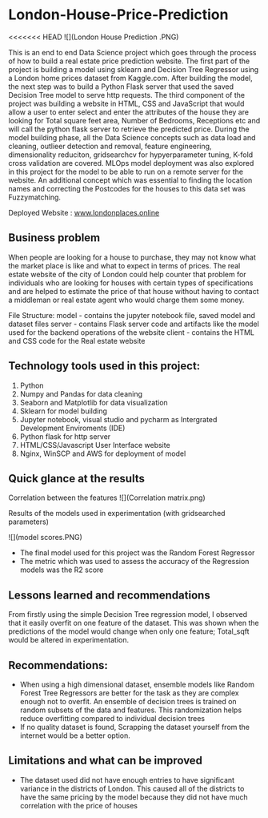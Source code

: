 # London-House-Price-Prediction

<<<<<<< HEAD
![](London House Prediction .PNG)

 This is an end to end Data Science project which goes through the process of how to build a real estate price prediction website. The first part of the project is building a model using sklearn and Decision Tree Regressor using a London home prices dataset from Kaggle.com. After building the model, the next step was to build a Python Flask server that used the saved Decision Tree model to serve http requests. The third component of the project was building a website in HTML, CSS and JavaScript that would allow a user to enter select and enter the attributes of the house they are looking for Total square feet area, Number of Bedrooms, Receptions etc and will call the python flask server to retrieve the predicted price. During the model building phase, all the Data Science concepts such as data load and cleaning,  outlieer detection and removal, feature engineering, dimensionality reduciton, gridsearchcv for hypyerparameter tuning, K-fold cross validation are covered. MLOps model deployment was also explored in this project for the model to be able to run on a remote server for the website. An additional concept which was essential to finding the location names and correcting the Postcodes for the houses to this data set was Fuzzymatching.

Deployed Website : www.londonplaces.online

## Business problem
When people are looking for a house to purchase, they may not know what the market place is like and what to expect in terms of prices. The real estate website of the city of London could help counter that problem for individuals who are looking for houses with certain types of specifications and are helped to estimate the price of that house without having to contact a middleman or real estate agent who would charge them some money. 

 File Structure:
 model - contains the jupyter notebook file, saved model and dataset files 
 server - contains Flask server code and artifacts like the model used for the backend operations of the   website
 client - contains the HTML and CSS code for the Real estate website
 
## Technology tools used in this project:
1. Python
2. Numpy and Pandas for data cleaning 
3. Seaborn and Matplotlib for data visualization
4. Sklearn for model building
5. Jupyter notebook, visual studio and pycharm as Intergrated Development Enviroments (IDE)
6. Python flask for http server 
7. HTML/CSS/Javascript User Interface website
8. Nginx, WinSCP and AWS for deployment of model

## Quick glance at the results

Correlation between the features 
![](Correlation matrix.png)

Results of the models used in experimentation (with gridsearched parameters)

![](model scores.PNG)

- The final model used for this project was the Random Forest Regressor
- The metric which was used to assess the accuracy of the Regression models was the R2 score


## Lessons learned and recommendations
From firstly using the simple Decision Tree regression model, I observed that it easily overfit on one feature of the dataset. This was shown when the predictions of the model would change when only one feature; Total_sqft would be altered in experimentation.

## Recommendations: 
- When using a high dimensional dataset, ensemble models like Random Forest Tree Regressors are better for the task as they are complex enough not to overfit. An ensemble of decision trees is trained on random subsets of the data and features. This randomization helps reduce overfitting compared to individual decision trees 
- If no quality dataset is found, Scrapping the dataset yourself from the internet would be a better option.

## Limitations and what can be improved 
- The dataset used did not have enough entries to have significant variance in the districts of London. This caused all of the districts to have the same pricing by the model because they did not have much correlation with the price of houses
